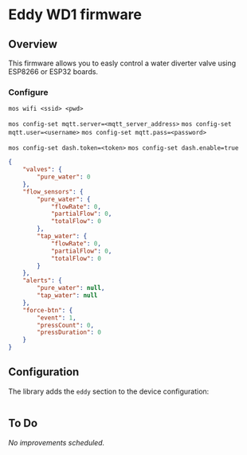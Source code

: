 # Eddy WD1 firmware
## Overview
This firmware allows you to easly control a water diverter valve using ESP8266 or ESP32 boards.

### Configure
`mos wifi <ssid> <pwd>`

`mos config-set mqtt.server=<mqtt_server_address>`
`mos config-set mqtt.user=<username>`
`mos config-set mqtt.pass=<password>`

`mos config-set dash.token=<token>`
`mos config-set dash.enable=true`

```json
{
    "valves": {
        "pure_water": 0
    },
    "flow_sensors": {
        "pure_water": {
            "flowRate": 0,
            "partialFlow": 0,
            "totalFlow": 0
        },
        "tap_water": {
            "flowRate": 0,
            "partialFlow": 0,
            "totalFlow": 0
        }
    },
    "alerts": {
        "pure_water": null,
        "tap_water": null
    },
    "force-btn": {
        "event": 1,
        "pressCount": 0,
        "pressDuration": 0
    }
}
```

## Configuration
The library adds the `eddy` section to the device configuration:
```javascript

```
## To Do
*No improvements scheduled.*